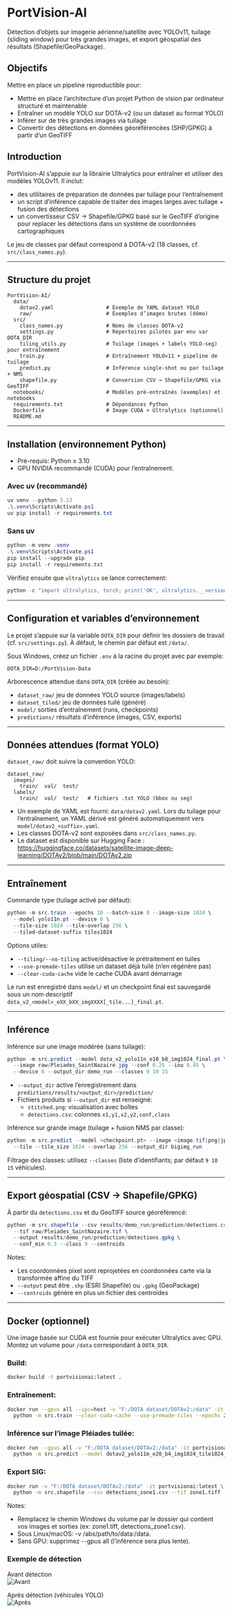 # PortVision-AI

Détection d’objets sur imagerie aérienne/satellite avec YOLOv11, tuilage (sliding window) pour très grandes images, et export géospatial des résultats (Shapefile/GeoPackage).

## Objectifs

Mettre en place un pipeline reproductible pour:

- Mettre en place l’architecture d’un projet Python de vision par ordinateur structuré et maintenable
- Entraîner un modèle YOLO sur DOTA-v2 (ou un dataset au format YOLO)
- Inférer sur de très grandes images via tuilage
- Convertir des détections en données géoréférencées (SHP/GPKG) à partir d’un GeoTIFF

## Introduction

PortVision-AI s’appuie sur la librairie Ultralytics pour entraîner et utiliser des modèles YOLOv11. Il inclut:

- des utilitaires de préparation de données par tuilage pour l’entraînement
- un script d’inférence capable de traiter des images larges avec tuilage + fusion des détections
- un convertisseur CSV → Shapefile/GPKG basé sur le GeoTIFF d’origine pour replacer les détections dans un système de coordonnées cartographiques

Le jeu de classes par défaut correspond à DOTA-v2 (18 classes, cf. `src/class_names.py`).

---

## Structure du projet

```text
PortVision-AI/
  data/
    dotav2.yaml                 # Exemple de YAML dataset YOLO
    raw/                        # Exemples d’images brutes (démo)
  src/
    class_names.py              # Noms de classes DOTA-v2
    settings.py                 # Répertoires pilotés par env var DOTA_DIR
    tiling_utils.py             # Tuilage (images + labels YOLO-seg) pour entraînement
    train.py                    # Entraînement YOLOv11 + pipeline de tuilage
    predict.py                  # Inférence single-shot ou par tuilage + NMS
    shapefile.py                # Conversion CSV → Shapefile/GPKG via GeoTIFF
  notebooks/                    # Modèles pré-entraînés (exemples) et notebooks
  requirements.txt              # Dépendances Python
  Dockerfile                    # Image CUDA + Ultralytics (optionnel)
  README.md
```

---

## Installation (environnement Python)

- Pré-requis: Python ≥ 3.10
- GPU NVIDIA recommandé (CUDA) pour l’entraînement.

### Avec uv (recommandé)

```powershell
uv venv --python 3.13
.\.venv\Scripts\Activate.ps1
uv pip install -r requirements.txt
```

### Sans uv

```powershell
python -m venv .venv
.\.venv\Scripts\Activate.ps1
pip install --upgrade pip
pip install -r requirements.txt
```

Vérifiez ensuite que `ultralytics` se lance correctement:

```powershell
python -c "import ultralytics, torch; print('OK', ultralytics.__version__)"
```

---

## Configuration et variables d’environnement

Le projet s’appuie sur la variable `DOTA_DIR` pour définir les dossiers de travail (cf. `src/settings.py`). À défaut, le chemin par défaut est `/data/`.

Sous Windows, créez un fichier `.env` à la racine du projet avec par exemple:

```text
DOTA_DIR=D:/PortVision-Data
```

Arborescence attendue dans `DOTA_DIR` (créée au besoin):

- `dataset_raw/` jeu de données YOLO source (images/labels)
- `dataset_tiled/` jeu de données tuilé (généré)
- `model/` sorties d’entraînement (runs, checkpoints)
- `predictions/` résultats d’inférence (images, CSV, exports)

---

## Données attendues (format YOLO)

`dataset_raw/` doit suivre la convention YOLO:

```text
dataset_raw/
  images/
    train/  val/  test/
  labels/
    train/  val/  test/   # fichiers .txt YOLO (bbox ou seg)
```

- Un exemple de YAML est fourni: `data/dotav2.yaml`. Lors du tuilage pour l’entraînement, un YAML dérivé est généré automatiquement vers `model/dotav2_<suffix>.yaml`.
- Les classes DOTA-v2 sont exposées dans `src/class_names.py`.
- Le dataset est disponible sur Hugging Face : https://huggingface.co/datasets/satellite-image-deep-learning/DOTAv2/blob/main/DOTAv2.zip

---

## Entraînement

Commande type (tuilage activé par défaut):

```powershell
python -m src.train --epochs 10 --batch-size 8 --image-size 1024 \
  --model yolo11n.pt --device 0 \
  --tile-size 1024 --tile-overlap 256 \
  --tiled-dataset-suffix tiles1024
```

Options utiles:

- `--tiling/--no-tiling` active/désactive le prétraitement en tuiles
- `--use-premade-tiles` utilise un dataset déjà tuilé (n’en régénère pas)
- `--clear-cuda-cache` vide le cache CUDA avant démarrage

Le run est enregistré dans `model/` et un checkpoint final est sauvegardé sous un nom descriptif `dota_v2_<model>_eXX_bXX_imgXXXX[_tile...]_final.pt`.

---

## Inférence

Inférence sur une image modérée (sans tuilage):

```powershell
python -m src.predict --model dota_v2_yolo11n_e10_b8_img1024_final.pt \
  --image raw/Pleiades_SaintNazaire.jpg --conf 0.25 --iou 0.45 \
  --device 0 --output_dir demo_run --classes 9 10 15
```

- `--output_dir` active l’enregistrement dans `predictions/results/<output_dir>/prediction/`
- Fichiers produits si `--output_dir` est renseigné:
  - `stitched.png`: visualisation avec boîtes
  - `detections.csv`: colonnes `x1,y1,x2,y2,conf,class`

Inférence sur grande image (tuilage + fusion NMS par classe):

```powershell
python -m src.predict --model <checkpoint.pt> --image <image.tif|png|jpg> \
  --tile --tile_size 1024 --overlap 256 --output_dir bigimg_run
```

Filtrage des classes: utilisez `--classes` (liste d’identifiants; par défaut `9 10 15` véhicules).

---

## Export géospatial (CSV → Shapefile/GPKG)

À partir du `detections.csv` et du GeoTIFF source géoréférencé:

```powershell
python -m src.shapefile --csv results/demo_run/prediction/detections.csv \
  --tif raw/Pleiades_SaintNazaire.tif \
  --output results/demo_run/prediction/detections.gpkg \
  --conf_min 0.3 --class 9 --centroids
```

Notes:

- Les coordonnées pixel sont reprojetées en coordonnées carte via la transformée affine du TIFF
- `--output` peut être `.shp` (ESRI Shapefile) ou `.gpkg` (GeoPackage)
- `--centroids` génère en plus un fichier des centroïdes

---

## Docker (optionnel)

Une image basée sur CUDA est fournie pour exécuter Ultralytics avec GPU. Montez un volume pour `/data` correspondant à `DOTA_DIR`.

### Build:

```bash
docker build -t portvisionai:latest .
```

### Entraînement:

```bash
docker run --gpus all --ipc=host -v "F:/DOTA dataset/DOTAv2:/data" -it portvisionai:latest \
  python -m src.train --clear-cuda-cache --use-premade-tiles --epochs 20 --model yolo11n.pt --batch-size 4
```

### Inférence sur l’image Pléiades tuilée:

```bash
docker run --gpus all -v "F:/DOTA dataset/DOTAv2:/data" -it portvisionai:latest \
  python -m src.predict --model dotav2_yolo11m_e20_b4_img1024_tile1024_ov256.pt --image zone1.tiff --output_dir Zone1 --tile --conf 0.05
```

### Export SIG:

```bash
docker run -v "F:/DOTA dataset/DOTAv2:/data" -it portvisionai:latest \
  python -m src.shapefile --csv detections_zone1.csv --tif zone1.tiff --output shapefiles_zone1
```

Notes:

- Remplacez le chemin Windows du volume par le dossier qui contient vos images et sorties (ex: zone1.tiff, detections_zone1.csv).
- Sous Linux/macOS: -v /abs/path/to/data:/data.
- Sans GPU: supprimez --gpus all (l’inférence sera plus lente).

### Exemple de détection

Avant détection  
![Avant](docs/assets/parking_before.jpg)

Après détection (véhicules YOLO)  
![Après](docs/assets/parking_after_detections.jpg)

